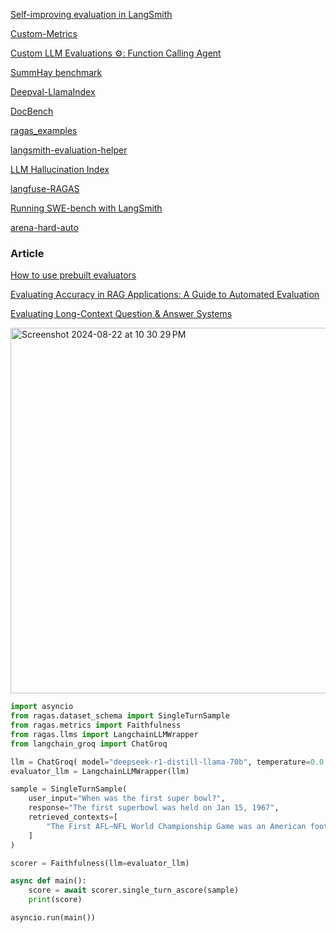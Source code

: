 [Self-improving evaluation in LangSmith](https://blog.langchain.dev/aligning-llm-as-a-judge-with-human-preferences/)

[Custom-Metrics](https://github.com/rajib76/ragas_examples/blob/main/custom_metrics/criminality.py)

[Custom LLM Evaluations ⚙️: Function Calling Agent](https://www.youtube.com/watch?v=EfhylWtNb1s)

[SummHay benchmark](https://github.com/salesforce/summary-of-a-haystack)

[Deepval-LlamaIndex](https://docs.confident-ai.com/docs/integrations-llamaindex) 


[DocBench](https://github.com/Anni-Zou/DocBench) 

[ragas_examples](https://github.com/rajib76/ragas_examples/blob/main/05_answer_correctness.py)

[langsmith-evaluation-helper](https://github.com/gaudiy/langsmith-evaluation-helper)


[LLM Hallucination Index](https://github.com/rungalileo/hallucination-index) 

[langfuse-RAGAS](https://langfuse.com/guides/videos/beginners-guide-to-rag-evaluation)



[Running SWE-bench with LangSmith](https://docs.smith.langchain.com/tutorials/Developers/swe-benchmark)

[arena-hard-auto](https://github.com/lmarena/arena-hard-auto)


### Article

[How to use prebuilt evaluators](https://docs.smith.langchain.com/evaluation/how_to_guides/prebuilt_evaluators)

[Evaluating Accuracy in RAG Applications: A Guide to Automated Evaluation](https://dzone.com/articles/rag-accuracy-metrics-automated-evaluation)

[Evaluating Long-Context Question & Answer Systems](https://eugeneyan.com/writing/qa-evals/?twclid=2-44mq6dobl8i4tvgb8wcu9shwd)


<img width="585" alt="Screenshot 2024-08-22 at 10 30 29 PM" src="https://github.com/user-attachments/assets/15bb43e0-3474-434b-a858-cf5cbbd110d6">

```py
import asyncio
from ragas.dataset_schema import SingleTurnSample
from ragas.metrics import Faithfulness
from ragas.llms import LangchainLLMWrapper
from langchain_groq import ChatGroq

llm = ChatGroq( model="deepseek-r1-distill-llama-70b", temperature=0.0,max_retries=2)
evaluator_llm = LangchainLLMWrapper(llm)

sample = SingleTurnSample(
    user_input="When was the first super bowl?",
    response="The first superbowl was held on Jan 15, 1967",
    retrieved_contexts=[
        "The First AFL–NFL World Championship Game was an American football game played on January 15, 1967, at the Los Angeles Memorial Coliseum in Los Angeles."
    ]
)

scorer = Faithfulness(llm=evaluator_llm)

async def main():
    score = await scorer.single_turn_ascore(sample)
    print(score)

asyncio.run(main())
```
